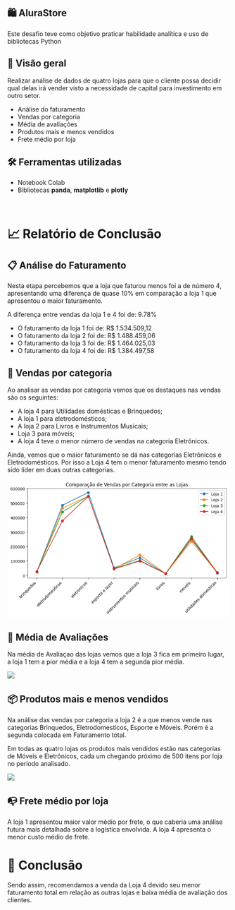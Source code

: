  ## 🛍 AluraStore
Este desafio teve como objetivo praticar habilidade analítica e uso de bibliotecas Python

 ## 📜 Visão geral
Realizar análise de dados de quatro lojas para que o cliente possa decidir qual delas irá vender visto a necessidade de capital para investimento em outro setor.
 - Análise do faturamento
 - Vendas por categoria
 - Média de avaliações
 - Produtos mais e menos vendidos
 - Frete médio por loja

## 🛠 Ferramentas utilizadas
 - Notebook Colab
 - Bibliotecas **panda**, **matplotlib** e **plotly**
<br>

# 📈 Relatório de Conclusão

## 📋 Análise do Faturamento

Nesta etapa percebemos que a loja que faturou menos foi a de número 4, apresentando uma diferença de quase 10% em comparação a loja 1 que apresentou o maior faturamento.

A diferença entre vendas da loja 1 e 4 foi de: 9.78%
* O faturamento da loja 1 foi de: R\$ 1.534.509,12
* O faturamento da loja 2 foi de: R\$ 1.488.459,06
* O faturamento da loja 3 foi de: R\$ 1.464.025,03
* O faturamento da loja 4 foi de: R\$ 1.384.497,58

## 🛒 Vendas por categoria
Ao analisar as vendas por categoria vemos que os destaques nas vendas são os seguintes:
- A loja 4 para Utilidades domésticas e Brinquedos;
- A loja 1 para eletrodomésticos;
- A loja 2 para Livros e Instrumentos Musicais;
- Loja 3 para móveis;
- A loja 4 teve o menor número de vendas na categoria Eletrônicos.

Ainda, vemos que o maior faturamento se dá nas categorias Eletrônicos e Eletrodomésticos. Por isso a Loja 4 tem o menor faturamento mesmo tendo sido líder em duas outras categorias.


<img src="/faturamento por categoria por loja.png">


## 🤩 Média de Avaliações

Na média de Avaliaçao das lojas vemos que a loja 3 fica em primeiro lugar, a loja 1 tem a pior média e a loja 4 tem a segunda pior média.

<img src ="/media avaliacao.jpg">

## 📦 Produtos mais e menos vendidos

Na análise das vendas por categoria a loja 2 é a que menos vende nas categorias Brinquedos, Eletrodomesticos, Esporte e Móveis. Porém é a segunda colocada em Faturamento total.

Em todas as quatro lojas os produtos mais vendidos estão nas categorias de Móveis e Eletrônicos, cada um chegando próximo de 500 itens por loja no período analisado.

<img src = "/vendas por categoria por loja.jpg">

## 📭 Frete médio por loja

A loja 1 apresentou maior valor médio por frete, o que caberia uma análise futura mais detalhada sobre a logística envolvida. A loja 4 apresenta o menor custo médio de frete. 


# 🎯 Conclusão

Sendo assim, recomendamos a venda da Loja 4 devido seu menor faturamento total em relação as outras lojas e baixa média de avaliação dos clientes.
